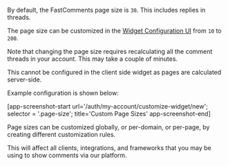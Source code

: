 By default, the FastComments page size is `30`. This includes replies in threads.

The page size can be customized in the [Widget Configuration UI](https://fastcomments.com/auth/my-account/customize-widget) from `10` to `200`.

Note that changing the page size requires recalculating all the comment threads in your account. This may take a couple of minutes.

This cannot be configured in the client side widget as pages are calculated server-side.

Example configuration is shown below:

[app-screenshot-start url='/auth/my-account/customize-widget/new'; selector = '.page-size'; title='Custom Page Sizes' app-screenshot-end]

Page sizes can be customized globally, or per-domain, or per-page, by creating different customization rules.

This will affect all clients, integrations, and frameworks that you may be using to show comments via our platform.
